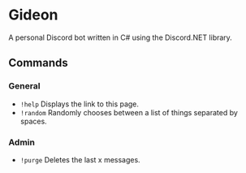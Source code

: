 # Gideon
A personal Discord bot written in C# using the Discord.NET library.

## Commands

### General
- `!help` Displays the link to this page.
- `!random` Randomly chooses between a list of things separated by spaces.

### Admin
- `!purge` Deletes the last x messages.
